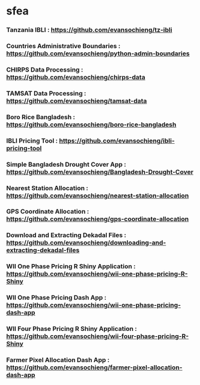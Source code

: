 # sfea

### Tanzania IBLI : https://github.com/evansochieng/tz-ibli

### Countries Administrative Boundaries : https://github.com/evansochieng/python-admin-boundaries

### CHIRPS Data Processing : https://github.com/evansochieng/chirps-data

### TAMSAT Data Processing : https://github.com/evansochieng/tamsat-data

### Boro Rice Bangladesh : https://github.com/evansochieng/boro-rice-bangladesh

### IBLI Pricing Tool : https://github.com/evansochieng/ibli-pricing-tool

### Simple Bangladesh Drought Cover App : https://github.com/evansochieng/Bangladesh-Drought-Cover

### Nearest Station Allocation : https://github.com/evansochieng/nearest-station-allocation

### GPS Coordinate Allocation : https://github.com/evansochieng/gps-coordinate-allocation

### Download and Extracting Dekadal Files : https://github.com/evansochieng/downloading-and-extracting-dekadal-files

### WII One Phase Pricing R Shiny Application : https://github.com/evansochieng/wii-one-phase-pricing-R-Shiny

### WII One Phase Pricing Dash App : https://github.com/evansochieng/wii-one-phase-pricing-dash-app

### WII Four Phase Pricing R Shiny Application : https://github.com/evansochieng/wii-four-phase-pricing-R-Shiny

### Farmer Pixel Allocation Dash App : https://github.com/evansochieng/farmer-pixel-allocation-dash-app

